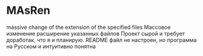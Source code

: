 # MAsRen
massive change of the extension of the specified files
Массовое изменение расширение указанных файлов
Проект сырой и требует доработак, что я и планирую.
README файл не настроен, но программа на Русском и интуитивно понятна
